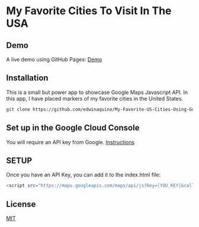 # My Favorite Cities To Visit In The USA

## Demo
A live demo using GitHub Pages: [Demo](https://edwinaquino.github.io/My-Favorite-US-Cities-Using-Google-Maps-Javascript-API/)


## Installation

This is a small but power app to showcase Google Maps Javascript API. In this app, I have placed markers of my favorite cities in the United States.

```bash
git clone https://github.com/edwinaquino/My-Favorite-US-Cities-Using-Google-Maps-Javascript-API.git
```

## Set up in the Google Cloud Console
You will require an API key from Google.  [Instructions](https://developers.google.com/maps/documentation/javascript/cloud-setup)

## SETUP
Once you have an API Key, you can add it to the index.html file:

```bash
<script src="https://maps.googleapis.com/maps/api/js?key=[YOU_KEY]&callback=initMap"></script>
```

## License
[MIT](https://choosealicense.com/licenses/mit/)